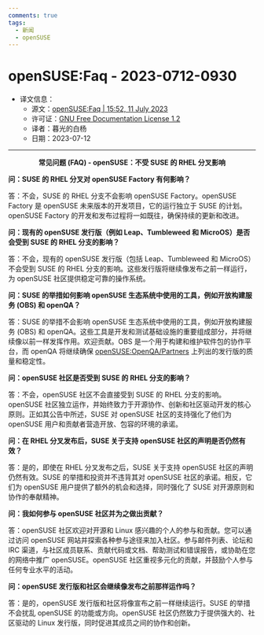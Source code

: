 ```yaml
---
comments: true
tags:
  - 新闻
  - openSUSE
---
```


# openSUSE:Faq - 2023-0712-0930

- 译文信息：
    - 源文：[openSUSE:Faq | 15:52, 11 July 2023](https://en.opensuse.org/index.php?title=openSUSE:Faq&oldid=177563)
    - 许可证：[GNU Free Documentation License 1.2](https://www.gnu.org/licenses/fdl-1.2.html)
    - 译者：暮光的白杨
    - 日期：2023-07-12

---

<strong><center>常见问题 (FAQ) - openSUSE：不受 SUSE 的 RHEL 分叉影响</center></strong>

**问：SUSE 的 RHEL 分叉对 openSUSE Factory 有何影响？**

答：不会，SUSE 的 RHEL 分支不会影响 openSUSE Factory。openSUSE Factory 是 openSUSE 未来版本的开发项目，它的运行独立于 SUSE 的计划。openSUSE Factory 的开发和发布过程将一如既往，确保持续的更新和改进。

**问：现有的 openSUSE 发行版（例如 Leap、Tumbleweed 和 MicroOS）是否会受到 SUSE 的 RHEL 分支的影响？**

答：不会，现有的 openSUSE 发行版（包括 Leap、Tumbleweed 和 MicroOS）不会受到 SUSE 的 RHEL 分支的影响。这些发行版将继续像发布之前一样运行，为 openSUSE 社区提供稳定可靠的操作系统。

**问：SUSE 的举措如何影响 openSUSE 生态系统中使用的工具，例如开放构建服务 (OBS) 和 openQA？**

答：SUSE 的举措不会影响 openSUSE 生态系统中使用的工具，例如开放构建服务 (OBS) 和 openQA。这些工具是开发和测试基础设施的重要组成部分，并将继续像以前一样发挥作用。欢迎贡献。OBS 是一个用于构建和维护软件包的协作平台，而 openQA 将继续确保 [openSUSE:OpenQA/Partners] 上列出的发行版的质量和稳定性。

[openSUSE:OpenQA/Partners]: https://en.opensuse.org/openSUSE:OpenQA/Partners

**问：openSUSE 社区是否受到 SUSE 的 RHEL 分支的影响？**

答：不会，openSUSE 社区不会直接受到 SUSE 的 RHEL 分支的影响。openSUSE 社区独立运作，并始终致力于开源协作、创新和社区驱动开发的核心原则。正如其公告中所述，SUSE 对 openSUSE 社区的支持强化了他们为 openSUSE 用户和贡献者营造开放、包容的环境的承诺。

**问：在 RHEL 分叉发布后，SUSE 关于支持 openSUSE 社区的声明是否仍然有效？**

答：是的，即使在 RHEL 分叉发布之后，SUSE 关于支持 openSUSE 社区的声明仍然有效。SUSE 的举措和投资并不违背其对 openSUSE 社区的承诺。相反，它们为 openSUSE 用户提供了额外的机会和选择，同时强化了 SUSE 对开源原则和协作的奉献精神。

**问：我如何参与 openSUSE 社区并为之做出贡献？**

答：openSUSE 社区欢迎对开源和 Linux 感兴趣的个人的参与和贡献。您可以通过访问 openSUSE 网站并探索各种参与途径来加入社区。参与邮件列表、论坛和 IRC 渠道，与社区成员联系、贡献代码或文档、帮助测试和错误报告，或协助在您的网络中推广 openSUSE。openSUSE 社区重视多元化的贡献，并鼓励个人参与任何专业水平的活动。

**问：openSUSE 发行版和社区会继续像发布之前那样运作吗？**

答：是的，openSUSE 发行版和社区将像宣布之前一样继续运行。SUSE 的举措不会扰乱 openSUSE 的功能或方向。openSUSE 社区仍然致力于提供强大的、社区驱动的 Linux 发行版，同时促进其成员之间的协作和创新。